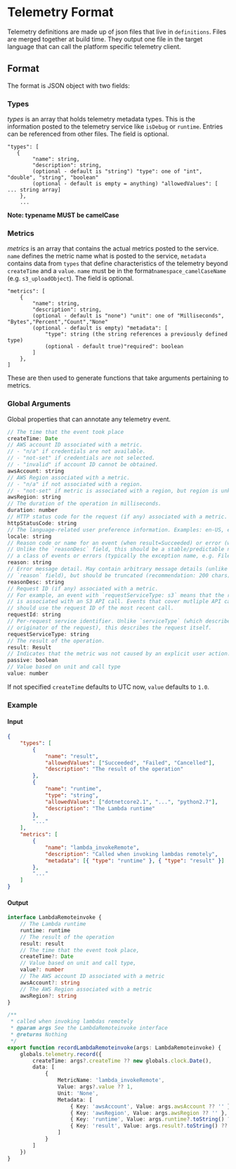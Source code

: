 # Telemetry Format

Telemetry definitions are made up of json files that live in `definitions`. Files are merged together at build time. They output one file in the target language that can call the platform specific telemetry client.

## Format

The format is JSON object with two fields:

### Types

_types_ is an array that holds telemetry metadata types. This is the information posted to the telemetry service like
`isDebug` or `runtime`. Entries can be referenced from other files. The field is optional.

```
"types": [
   {
        "name": string,
        "description": string,
        (optional - default is "string") "type": one of "int", "double", "string", "boolean"
        (optional - default is empty = anything) "allowedValues": [ ... string array]
    },
    ...
```

**Note: typename MUST be camelCase**

### Metrics

_metrics_ is an array that contains the actual metrics posted to the service. `name` defines the metric name what is
posted to the service, `metadata` contains data from `types` that define characteristics of the telemetry beyond
`createTime` and a `value`. `name` must be in the format`namespace_camelCaseName` (e.g. `s3_uploadObject`). The field is optional.

```
"metrics": [
    {
        "name": string,
        "description": string,
        (optional - default is "none") "unit": one of "Milliseconds", "Bytes","Percent","Count","None"
        (optional - default is empty) "metadata": [
            "type": string (the string references a previously defined type)
            (optional - default true)"required": boolean
        ]
    },
]
```

These are then used to generate functions that take arguments pertaining to metrics.

### Global Arguments

Global properties that can annotate any telemetry event.

```javascript
// The time that the event took place
createTime: Date
// AWS account ID associated with a metric.
// - "n/a" if credentials are not available.
// - "not-set" if credentials are not selected.
// - "invalid" if account ID cannot be obtained.
awsAccount: string
// AWS Region associated with a metric.
// - "n/a" if not associated with a region.
// - "not-set" if metric is associated with a region, but region is unknown.
awsRegion: string
// The duration of the operation in milliseconds.
duration: number
// HTTP status code for the request (if any) associated with a metric.
httpStatusCode: string
// The language-related user preference information. Examples: en-US, en-GB, etc.
locale: string
// Reason code or name for an event (when result=Succeeded) or error (when result=Failed).
// Unlike the `reasonDesc` field, this should be a stable/predictable name for
// a class of events or errors (typically the exception name, e.g. FileIOException).
reason: string
// Error message detail. May contain arbitrary message details (unlike the
// `reason` field), but should be truncated (recommendation: 200 chars).
reasonDesc: string
// Request ID (if any) associated with a metric.
// For example, an event with `requestServiceType: s3` means that the request ID
// is associated with an S3 API call. Events that cover mutliple API calls
// should use the request ID of the most recent call.
requestId: string
// Per-request service identifier. Unlike `serviceType` (which describes the
// originator of the request), this describes the request itself.
requestServiceType: string
// The result of the operation.
result: Result
// Indicates that the metric was not caused by an explicit user action.
passive: boolean
// Value based on unit and call type
value: number
```

If not specified `createTime` defaults to UTC now, `value` defaults to `1.0`.

### Example

#### Input

```json
{
    "types": [
        {
            "name": "result",
            "allowedValues": ["Succeeded", "Failed", "Cancelled"],
            "description": "The result of the operation"
        },
        {
            "name": "runtime",
            "type": "string",
            "allowedValues": ["dotnetcore2.1", "...", "python2.7"],
            "description": "The Lambda runtime"
        },
        "..."
    ],
    "metrics": [
        {
            "name": "lambda_invokeRemote",
            "description": "Called when invoking lambdas remotely",
            "metadata": [{ "type": "runtime" }, { "type": "result" }]
        },
        "..."
    ]
}
```

#### Output

```typescript
interface LambdaRemoteinvoke {
    // The Lambda runtime
    runtime: runtime
    // The result of the operation
    result: result
    // The time that the event took place,
    createTime?: Date
    // Value based on unit and call type,
    value?: number
    // The AWS account ID associated with a metric
    awsAccount?: string
    // The AWS Region associated with a metric
    awsRegion?: string
}

/**
 * called when invoking lambdas remotely
 * @param args See the LambdaRemoteinvoke interface
 * @returns Nothing
 */
export function recordLambdaRemoteinvoke(args: LambdaRemoteinvoke) {
    globals.telemetry.record({
        createTime: args?.createTime ?? new globals.clock.Date(),
        data: [
            {
                MetricName: 'lambda_invokeRemote',
                Value: args?.value ?? 1,
                Unit: 'None',
                Metadata: [
                    { Key: 'awsAccount', Value: args.awsAccount ?? '' },
                    { Key: 'awsRegion', Value: args.awsRegion ?? '' },
                    { Key: 'runtime', Value: args.runtime?.toString() ?? '' },
                    { Key: 'result', Value: args.result?.toString() ?? '' }
                ]
            }
        ]
    })
}
```
